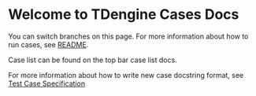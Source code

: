 # Welcome to TDengine Cases Docs

You can switch branches on this page. For more information about how to run cases, see [README]().

Case list can be found on the top bar case list docs.

For more information about how to write new case docstring format, see [Test Case Specification](https://taosdata.feishu.cn/wiki/PQ10wAOSTivPchkbRwccz5Y3n2b)